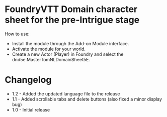 # FoundryVTT Domain character sheet for the pre-Intrigue stage
How to use:
* Install the module through the Add-on Module interface.
* Activate the module for your world.
* Create a new Actor (Player) in Foundry and select the dnd5e.MasterTomNLDomainSheet5E.

# Changelog
* 1.2 - Added the updated language file to the release
* 1.1 - Added scrollable tabs and delete buttons (also fixed a minor display bug)
* 1.0 - Initial release
